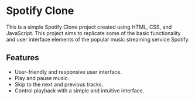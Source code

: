 # Spotify Clone

This is a simple Spotify Clone project created using HTML, CSS, and JavaScript. This project aims to replicate some of the basic functionality and user interface elements of the popular music streaming service Spotify. 


## Features

- User-friendly and responsive user interface.
- Play and pause music.
- Skip to the next and previous tracks.
- Control playback with a simple and intuitive interface.

